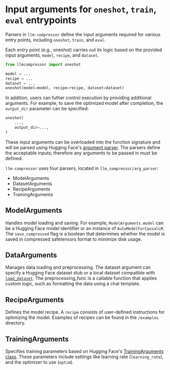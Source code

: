 # Input arguments for `oneshot`, `train`, `eval` entrypoints

Parsers in `llm-compressor` define the input arguments required for various entry points, including `oneshot`, `train`, and `eval`.

Each entry point (e.g., oneshot) carries out its logic based on the provided input arguments, `model`, `recipe`, and `dataset`.

```python
from llmcompressor import oneshot

model = ...
recipe = ...
dataset = ...
oneshot(model=model, recipe=recipe, dataset=dataset)
```

In addition, users can futher control execution by providing additional arguments. For example, to save the optimized model after completion, the `output_dir` parameter can be specified:

```python
oneshot(
    ..., 
    output_dir=...,
)
```

These input arguments can be overloaded into the function signature and will be parsed using Hugging Face's [argument parser](https://github.com/huggingface/transformers/blob/main/src/transformers/hf_argparser.py). The parsers define the acceptable inputs; therefore any arguments to be passed in must be defined.

`llm-compressor` uses four parsers, located in `llm_compressor/arg_parser`:
* ModelArguments
* DatasetArguments
* RecipeArguments
* TrainingArguments


## ModelArguments
Handles model loading and saving. For example, `ModelArguments.model` can be a Hugging Face model identifier or an instance of `AutoModelForCausalLM`. The `save_compressed` flag is a boolean that determines whether the model is saved in compressed safetensors format to minimize disk usage.

## DataArguments
Manages data loading and preprocessing. The dataset argument can specify a Hugging Face dataset stub or a local dataset compatible with [`load_dataset`](https://github.com/huggingface/datasets/blob/3a4e74a9ace62ecd5c9cde7dcb6bcabd65cc7857/src/datasets/load.py#L1905). The preprocessing_func is a callable function that applies custom logic, such as formatting the data using a chat template.

## RecipeArguments
Defines the model recipe. A `recipe` consists of user-defined instructions for optimizing the model. Examples of recipes can be found in the `/examples` directory.

## TrainingArguments
Specifies training parameters based on Hugging Face's [TrainingArguments class](https://github.com/huggingface/transformers/blob/main/src/transformers/training_args.py). These parameters include settings like learning rate (`learning_rate`), and the optimizer to use (`optim`).

